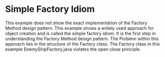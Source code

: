 # Simple Factory Idiom

This example does not show the exact implementation of the Factory Method design pattern. This example shows a widely used approach for object creation and is called the simple factory idiom. It is the first step in understanding the Factory Method design pattern. The Problem within this approach lies in the structure of the Factory class. The Factory class in this example EnemyShipFactory.java violates the open close principle.